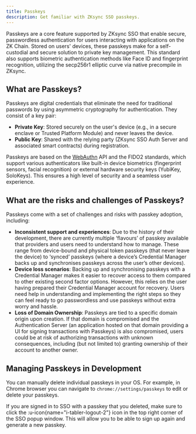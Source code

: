 ```yaml
---
title: Passkeys
description: Get familiar with ZKsync SSO passkeys.
---
```


Passkeys are a core feature supported by ZKsync SSO that enable secure,
passwordless authentication for users interacting with applications on the ZK Chain.
Stored on users' devices, these passkeys make for a self-custodial and secure solution to private key management.
This standard also supports biometric authentication methods like Face ID and fingerprint recognition,
utilizing the secp256r1 elliptic curve via native precompile in ZKsync.

## What are Passkeys?

Passkeys are digital credentials that eliminate the need for traditional passwords by using asymmetric cryptography for authentication.
They consist of a key pair:

- **Private Key**: Stored securely on the user's device (e.g., in a secure enclave or Trusted Platform Module) and never leaves the device.
- **Public Key**: Shared with the relying party (ZKsync SSO Auth Server and associated smart contracts) during registration.

Passkeys are based on the [WebAuthn](https://www.w3.org/TR/webauthn-2/) API and the FIDO2 standards,
which support various authenticators like built-in device biometrics (fingerprint sensors, facial recognition)
or external hardware security keys (YubiKey, SoloKeys). This ensures a high level of security and a seamless user experience.

## What are the risks and challenges of Passkeys?

Passkeys come with a set of challenges and risks with passkey adoption, including:

- **Inconsistent support and experiences**: Due to the history of their development, there are currently multiple ‘flavours’ of passkey available that providers and users need to understand how to manage. These range from device-bound and physical token passkeys (that never leave the device) to ‘synced’ passkeys (where a device’s Credential Manager backs up and synchronises passkeys across the user’s other devices).
- **Device loss scenarios**: Backing up and synchronising passkeys with a Credential Manager makes it easier to recover access to them compared to other existing second factor options. However, this relies on the user having prepared their Credential Manager account for recovery. Users need help in understanding and implementing the right steps so they can feel ready to go passwordless and use passkeys without extra worry and hassle.
- **Loss of Domain Ownership**: Passkeys are tied to a specific domain origin upon creation. If that domain is compromised and the Authentication Server (an application hosted on that domain providing a UI for signing transactions with Passkeys) is also compromised, users could be at risk of authorizing transactions with unknown consequences, including (but not limited to) granting ownership of their account to another owner.

## Managing Passkeys in Development

You can manually delete individual passkeys in your OS.
For example, in Chrome browser you can navigate to `chrome://settings/passkeys` to edit or delete your passkeys.

If you are signed in to SSO with a passkey that you deleted,
make sure to click the :u-icon{name="i-tabler-logout-2"} icon
in the top right corner of the SSO popup window.
This will allow you to be able to sign up again and generate a new passkey.
